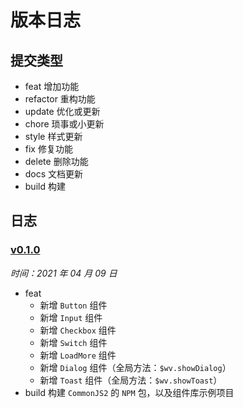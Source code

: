 # 版本日志

## 提交类型

- feat 增加功能
- refactor 重构功能
- update 优化或更新
- chore 琐事或小更新
- style 样式更新
- fix 修复功能
- delete 删除功能
- docs 文档更新
- build 构建

## 日志

### [v0.1.0](https://github.com/Lsnsh/weui-vue/releases/tag/v0.1.0)

_时间：2021 年 04 月 09 日_

- feat
  - 新增 `Button` 组件
  - 新增 `Input` 组件
  - 新增 `Checkbox` 组件
  - 新增 `Switch` 组件
  - 新增 `LoadMore` 组件
  - 新增 `Dialog` 组件（全局方法：`$wv.showDialog`）
  - 新增 `Toast` 组件（全局方法：`$wv.showToast`）
- build 构建 `CommonJS2` 的 `NPM` 包，以及组件库示例项目
